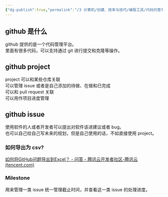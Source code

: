 ```yaml
---
{"dg-publish":true,"permalink":"/3 计算机/创建、效率与技巧/编程工具/代码托管平台/github/github/","title":"github"}
---
```



## github 是什么
github 提供的是一个代码管理平台。  
里面有很多代码，可以支持通过 git 进行提交和克隆等操作。

## github project
project 可以和某些仓库关联  
可以管理 issue 或者是自己添加的待做、在做和已完成  
可以和 pull request 关联  
可以用作项目进度管理

## github issue
使用软件的人或者开发者可以提出对软件该进建议或者 bug。  
也可以自己给自己写未来的规划，但是自己使用的话，不如直接使用 project。
### 如何导出为 csv?
[如何将GitHub问题导出到Excel？ - 问答 - 腾讯云开发者社区-腾讯云 (tencent.com)](https://cloud.tencent.com/developer/ask/sof/244210)
### Milestone
用来管理一类 issue 统一管理截止时间，并查看这一类 issue 的处理进度。

